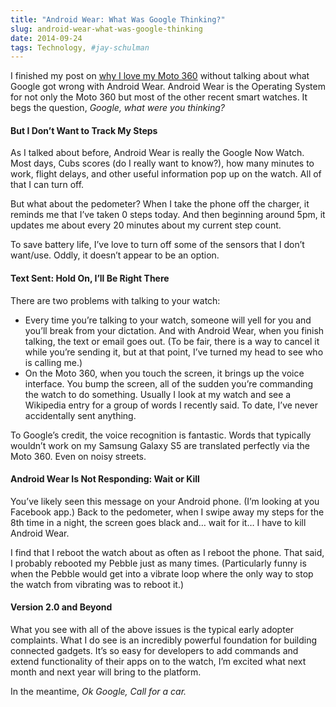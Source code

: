 ```yaml
---
title: "Android Wear: What Was Google Thinking?"
slug: android-wear-what-was-google-thinking
date: 2014-09-24
tags: Technology, #jay-schulman
---
```


I finished my post on [why I love my Moto 360](http://www.jayschulman.com/a-pebble-user-tries-the-moto-360-watch/) without talking about what Google got wrong with Android Wear. Android Wear is the Operating System for not only the Moto 360 but most of the other recent smart watches. It begs the question, *Google, what were you thinking?*

#### But I Don’t Want to Track My Steps

As I talked about before, Android Wear is really the Google Now Watch. Most days, Cubs scores (do I really want to know?), how many minutes to work, flight delays, and other useful information pop up on the watch. All of that I can turn off.

But what about the pedometer? When I take the phone off the charger, it reminds me that I’ve taken 0 steps today. And then beginning around 5pm, it updates me about every 20 minutes about my current step count.

To save battery life, I’ve love to turn off some of the sensors that I don’t want/use. Oddly, it doesn’t appear to be an option.

#### Text Sent: Hold On, I’ll Be Right There

There are two problems with talking to your watch:

- Every time you’re talking to your watch, someone will yell for you and you’ll break from your dictation. And with Android Wear, when you finish talking, the text or email goes out. (To be fair, there is a way to cancel it while you’re sending it, but at that point, I’ve turned my head to see who is calling me.)
- On the Moto 360, when you touch the screen, it brings up the voice interface. You bump the screen, all of the sudden you’re commanding the watch to do something. Usually I look at my watch and see a Wikipedia entry for a group of words I recently said. To date, I’ve never accidentally sent anything.

To Google’s credit, the voice recognition is fantastic. Words that typically wouldn’t work on my Samsung Galaxy S5 are translated perfectly via the Moto 360. Even on noisy streets.

#### Android Wear Is Not Responding: Wait or Kill

You’ve likely seen this message on your Android phone. (I’m looking at you Facebook app.) Back to the pedometer, when I swipe away my steps for the 8th time in a night, the screen goes black and… wait for it… I have to kill Android Wear.

I find that I reboot the watch about as often as I reboot the phone. That said, I probably rebooted my Pebble just as many times. (Particularly funny is when the Pebble would get into a vibrate loop where the only way to stop the watch from vibrating was to reboot it.)

#### Version 2.0 and Beyond

What you see with all of the above issues is the typical early adopter complaints. What I do see is an incredibly powerful foundation for building connected gadgets. It’s so easy for developers to add commands and extend functionality of their apps on to the watch, I’m excited what next month and next year will bring to the platform.

In the meantime, *Ok Google, Call for a car.*
